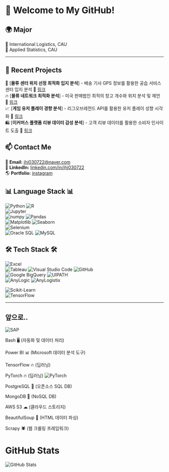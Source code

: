 
# 🚀 Welcome to My GitHub! 



## 🌍 Major
🔹 International Logistics, CAU  
🔹 Applied Statistics, CAU  
  
 

---

## 📌 Recent Projects
🚚 [**물류 센터 위치 선정 최적화 입지 분석**] - 배송 기사 GPS 정보를 활용한 공습 서비스 센터 입지 분석 🔗 [링크](https://github.com/jhj030722/2023-2)   
🔥 [**물류 네트워크 최적화 분석**] - 미국 판매법인 최적의 창고 개수와 위치 분석 및 제언 🔗 [링크](https://github.com/jhj030722/AI-/blob/main/%EB%AC%B8%EC%A0%9C2_%EC%BD%94%EB%93%9C%ED%8C%8C%EC%9D%BC.ipynb)   
📈 [**게임 유저 플레이 경향 분석**] - 리그오브레전드 API를 활용한 유저 플레이 성향 시각화  🔗 [링크](https://github.com/jhj030722/2024-2)  
🛍️ [**이커머스 플랫폼 리뷰 데이터 감성 분석**] - 고객 리뷰 데이터를 활용한 소비자 인사이트 도출 🔗 [링크](https://github.com/jhj030722/dartb-2024-1)


## 📫 Contact Me
📧 **Email:** jhj030722@naver.com            
💼 **LinkedIn:** [linkedin.com/in/jhj030722](https://linkedin.com/in/jhj030722)  
🌎 **Portfolio:** [instagram](https://yourportfolio.com)

## 📊 Language Stack 📊 
 
![Python](https://img.shields.io/badge/Python-563D7C?style=for-the-badge&logo=python&logoColor=white) 
![R](https://img.shields.io/badge/r-1572B6?style=for-the-badge&logo=r&logoColor=white)  
![Jupyter](https://img.shields.io/badge/Jupyter-F37626?style=for-the-badge&logo=jupyter&logoColor=white)  
![numpy](https://img.shields.io/badge/numpy-F7DF1E?style=for-the-badge&logo=numpy&logoColor=black)  ![Pandas](https://img.shields.io/badge/pandas-6DB33F?style=for-the-badge&logo=pandas&logoColor=white)  
![Matplotlib](https://img.shields.io/badge/Matplotlib-11557C?style=for-the-badge&logo=plotly&logoColor=white)  ![Seaborn](https://img.shields.io/badge/Seaborn-008080?style=for-the-badge&logo=plotly&logoColor=white)   
![Selenium](https://img.shields.io/badge/Selenium-43B02A?style=for-the-badge&logo=selenium&logoColor=white)  
![Oracle SQL](https://img.shields.io/badge/OracleSQL-F80000?style=for-the-badge&logo=ORACLE&logoColor=white)  ![MySQL](https://img.shields.io/badge/MySQL-4479A1?style=for-the-badge&logo=mysql&logoColor=white)  


## 🛠 Tech Stack 🛠  
![Excel](https://img.shields.io/badge/Excel-217346?style=for-the-badge&logo=microsoft-excel&logoColor=white)  
![Tableau](https://img.shields.io/badge/Tableau-E97627?style=for-the-badge&logo=tableau&logoColor=white) 
![Visual Studio Code](https://img.shields.io/badge/VSCode-007ACC?style=for-the-badge&logo=visual-studio-code&logoColor=white)  ![GitHub](https://img.shields.io/badge/GitHub-181717?style=for-the-badge&logo=github&logoColor=white)  
![Google BigQuery](https://img.shields.io/badge/Google_BigQuery-11557C?style=for-the-badge&logo=Google&logoColor=white) 
![UIPATH](https://img.shields.io/badge/uipath-F693E?style=for-the-badge&logo=uipath&logoColor=white)  
![AnyLogic](https://img.shields.io/badge/AnyLogic-006699?style=for-the-badge) 
![AnyLogistix](https://img.shields.io/badge/AnyLogistix-D73A49?style=for-the-badge)  
  

![Scikit-Learn](https://img.shields.io/badge/Scikit%20Learn-F7931E?style=for-the-badge&logo=scikit-learn&logoColor=white)  
![TensorFlow](https://img.shields.io/badge/TensorFlow-FF6F00?style=for-the-badge&logo=tensorflow&logoColor=white)  
 




---
## 앞으로..

![SAP](https://img.shields.io/badge/SAP-0FAAFF?style=for-the-badge&logo=sap&logoColor=white)  

Bash 🖥 (자동화 및 데이터 처리)

Power BI 📊 (Microsoft 데이터 분석 도구)

TensorFlow 🔥 (딥러닝)

PyTorch 🔥 (딥러닝) ![PyTorch](https://img.shields.io/badge/PyTorch-EE4C2C?style=for-the-badge&logo=pytorch&logoColor=white) 


PostgreSQL 🐘 (오픈소스 SQL DB)

MongoDB 🍃 (NoSQL DB)


AWS S3 ☁ (클라우드 스토리지)


BeautifulSoup 🍜 (HTML 데이터 파싱)

Scrapy 🕷 (웹 크롤링 프레임워크)


# GitHub Stats
![GitHub Stats](https://github-readme-stats.vercel.app/api?username=jhj030722&show_icons=true&theme=default)  